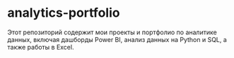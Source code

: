 # analytics-portfolio
Этот репозиторий содержит мои проекты и портфолио по аналитике данных, включая дашборды Power BI, анализ данных на Python и SQL, а также работы в Excel.
